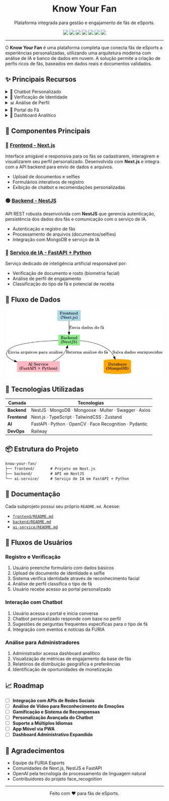 
<h1 align="center">Know Your Fan</h1>
<p align="center">
  Plataforma integrada para gestão e engajamento de fãs de eSports.
</p>


<p align="center">
  <img src="https://img.shields.io/badge/Node.js-Backend-green?logo=node.js" />
  <img src="https://img.shields.io/badge/NestJS-Framework-red?logo=nestjs" />
  <img src="https://img.shields.io/badge/MongoDB-Database-brightgreen?logo=mongodb" />
  <img src="https://img.shields.io/badge/FastAPI-AI%20API-teal?logo=fastapi" />
  <img src="https://img.shields.io/badge/Python-AI-blue?logo=python" />
  <img src="https://img.shields.io/badge/Next.js-Frontend-black?logo=next.js" />
  <img src="https://img.shields.io/badge/TypeScript-Language-blue?logo=typescript" />
</p>

---

O **Know Your Fan** é uma plataforma completa que conecta fãs de eSports a experiências personalizadas, utilizando uma arquitetura moderna com análise de IA e banco de dados em nuvem. A solução permite a criação de perfis ricos de fãs, baseados em dados reais e documentos validados.

## ✨ Principais Recursos

<details>
<summary>🤖 Chatbot Personalizado</summary>
<br>

- **Interface interativa e arrastável**
- **Personalização baseada no perfil do usuário**
- **Suporte a perguntas frequentes organizadas**
- **Adaptação de tema claro/escuro**
</details>

<details>
<summary>👤 Verificação de Identidade</summary>
<br>

- **Validação facial com comparação selfie/documento**
- **Análise de documentos oficiais brasileiros**
- **Verificação segura e privada**
- **Relatórios detalhados de validação**
</details>

<details>
<summary>📊 Análise de Perfil</summary>
<br>

- **Classificação por tipo de fã**
- **Pontuação de engajamento**
- **Potencial de monetização**
- **Preferências de conteúdo**
</details>

<details>
<summary>📱 Portal do Fã</summary>
<br>

- **Perfil personalizado**
- **Integração com redes sociais**
- **Status de verificação**
- **Recomendações de conteúdo**
</details>

<details>
<summary>🧮 Dashboard Analítico</summary>
<br>

- **Visualizações interativas de dados**
- **Métricas de engajamento**
- **Distribuição geográfica**
- **Preferências de conteúdo**
</details>

## 🚀 Componentes Principais

### 🔵 [Frontend - Next.js](./frontend/README.md)

Interface amigável e responsiva para os fãs se cadastrarem, interagirem e visualizarem seu perfil personalizado. Desenvolvida com **Next.js** e integra com a API backend para envio de dados e arquivos.

- Upload de documentos e selfies
- Formulários interativos de registro
- Exibição de chatbot e recomendações personalizadas

### 🟢 [Backend - NestJS](./backend/README.md)

API REST robusta desenvolvida com **NestJS** que gerencia autenticação, persistência dos dados dos fãs e comunicação com o serviço de IA.

- Autenticação e registro de fãs
- Processamento de arquivos (documentos/selfies)
- Integração com MongoDB e serviço de IA

### 🤖 [Serviço de IA - FastAPI + Python](./ai-service/README.md)

Serviço dedicado de inteligência artificial responsável por:

- Verificação de documento e rosto (biometria facial)
- Análise de perfil de engajamento
- Classificação do tipo de fã e potencial de receita

## 🔄 Fluxo de Dados

![Fluxo de Dados](screenshots/image.png)

## 🧰 Tecnologias Utilizadas

| Camada       | Tecnologias                                             |
| ------------ | ------------------------------------------------------- |
| **Backend**  | NestJS · MongoDB · Mongoose · Multer · Swagger · Axios  |
| **Frontend** | Next.js · TypeScript · TailwindCSS · Zustand            |
| **AI**       | FastAPI · Python · OpenCV · Face Recognition · Pydantic |
| **DevOps**   | Railway     |


## 📦 Estrutura do Projeto

```
know-your-fan/
├── frontend/       # Projeto em Next.js
├── backend/        # API em NestJS
└── ai-service/     # Serviço de IA em FastAPI + Python
```

## 📄 Documentação

Cada subprojeto possui seu próprio `README.md`. Acesse:

- [`frontend/README.md`](./frontend/README.md)
- [`backend/README.md`](./backend/README.md)
- [`ai-service/README.md`](./ai-service/README.md)

## 📝 Fluxos de Usuários

### Registro e Verificação

1. Usuário preenche formulário com dados básicos
2. Upload de documento de identidade e selfie
3. Sistema verifica identidade através de reconhecimento facial
4. Análise de perfil classifica o tipo de fã
5. Usuário recebe acesso ao portal personalizado

### Interação com Chatbot

1. Usuário acessa o portal e inicia conversa
2. Chatbot personalizado responde com base no perfil
3. Sugestões de perguntas frequentes específicas para o tipo de fã
4. Integração com eventos e notícias da FURIA

### Análise para Administradores

1. Administrador acessa dashboard analítico
2. Visualização de métricas de engajamento da base de fãs
3. Relatórios de distribuição geográfica e preferências
4. Identificação de oportunidades de monetização

## 📈 Roadmap

- [ ] **Integração com APIs de Redes Sociais**
- [ ] **Análise de Vídeo para Reconhecimento de Emoções**
- [ ] **Gamificação e Sistema de Recompensas**
- [ ] **Personalização Avançada do Chatbot**
- [ ] **Suporte a Múltiplos Idiomas**
- [ ] **App Móvel via PWA**
- [ ] **Dashboard Administrativo Expandido**

## 🙏 Agradecimentos

- Equipe da FURIA Esports
- Comunidades de Next.js, NestJS e FastAPI
- OpenAI pela tecnologia de processamento de linguagem natural
- Contribuidores do projeto face_recognition

---

<p align="center">
  Feito com ❤️ para fãs de eSports.
</p>
